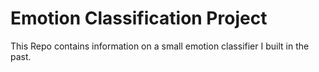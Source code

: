 # Emotion Classification Project
This Repo contains information on a small emotion classifier I built in the past.
